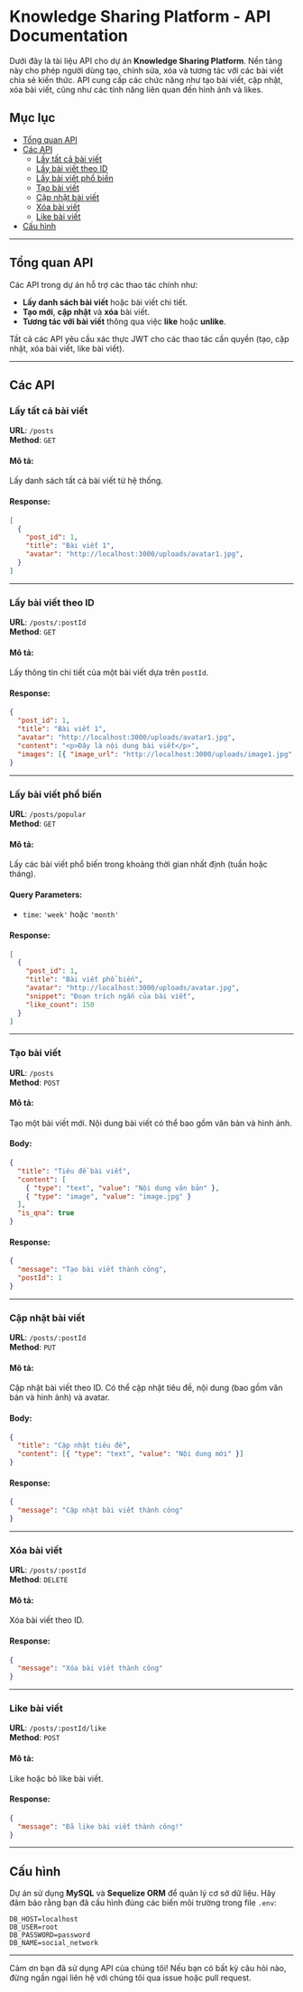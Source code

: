 # **Knowledge Sharing Platform - API Documentation**

Dưới đây là tài liệu API cho dự án **Knowledge Sharing Platform**. Nền tảng này cho phép người dùng tạo, chỉnh sửa, xóa và tương tác với các bài viết chia sẻ kiến thức. API cung cấp các chức năng như tạo bài viết, cập nhật, xóa bài viết, cũng như các tính năng liên quan đến hình ảnh và likes.

## **Mục lục**

- [Tổng quan API](#tổng-quan-api)
- [Các API](#các-api)
  - [Lấy tất cả bài viết](#lấy-tất-cả-bài-viết)
  - [Lấy bài viết theo ID](#lấy-bài-viết-theo-id)
  - [Lấy bài viết phổ biến](#lấy-bài-viết-phổ-biến)
  - [Tạo bài viết](#tạo-bài-viết)
  - [Cập nhật bài viết](#cập-nhật-bài-viết)
  - [Xóa bài viết](#xóa-bài-viết)
  - [Like bài viết](#like-bài-viết)
- [Cấu hình](#cấu-hình)

---

## **Tổng quan API**

Các API trong dự án hỗ trợ các thao tác chính như:

- **Lấy danh sách bài viết** hoặc bài viết chi tiết.
- **Tạo mới**, **cập nhật** và **xóa** bài viết.
- **Tương tác với bài viết** thông qua việc **like** hoặc **unlike**.

Tất cả các API yêu cầu xác thực JWT cho các thao tác cần quyền (tạo, cập nhật, xóa bài viết, like bài viết).

---

## **Các API**

### **Lấy tất cả bài viết**

**URL**: `/posts`  
**Method**: `GET`

#### Mô tả:

Lấy danh sách tất cả bài viết từ hệ thống.

#### Response:

```json
[
  {
    "post_id": 1,
    "title": "Bài viết 1",
    "avatar": "http://localhost:3000/uploads/avatar1.jpg",
  }
]
```

---

### **Lấy bài viết theo ID**

**URL**: `/posts/:postId`  
**Method**: `GET`

#### Mô tả:

Lấy thông tin chi tiết của một bài viết dựa trên `postId`.

#### Response:

```json
{
  "post_id": 1,
  "title": "Bài viết 1",
  "avatar": "http://localhost:3000/uploads/avatar1.jpg",
  "content": "<p>Đây là nội dung bài viết</p>",
  "images": [{ "image_url": "http://localhost:3000/uploads/image1.jpg" }]
}
```

---

### **Lấy bài viết phổ biến**

**URL**: `/posts/popular`  
**Method**: `GET`

#### Mô tả:

Lấy các bài viết phổ biến trong khoảng thời gian nhất định (tuần hoặc tháng).

#### Query Parameters:

- `time`: `'week'` hoặc `'month'`

#### Response:

```json
[
  {
    "post_id": 1,
    "title": "Bài viết phổ biến",
    "avatar": "http://localhost:3000/uploads/avatar.jpg",
    "snippet": "Đoạn trích ngắn của bài viết",
    "like_count": 150
  }
]
```

---

### **Tạo bài viết**

**URL**: `/posts`  
**Method**: `POST`

#### Mô tả:

Tạo một bài viết mới. Nội dung bài viết có thể bao gồm văn bản và hình ảnh.

#### Body:

```json
{
  "title": "Tiêu đề bài viết",
  "content": [
    { "type": "text", "value": "Nội dung văn bản" },
    { "type": "image", "value": "image.jpg" }
  ],
  "is_qna": true
}
```

#### Response:

```json
{
  "message": "Tạo bài viết thành công",
  "postId": 1
}
```

---

### **Cập nhật bài viết**

**URL**: `/posts/:postId`  
**Method**: `PUT`

#### Mô tả:

Cập nhật bài viết theo ID. Có thể cập nhật tiêu đề, nội dung (bao gồm văn bản và hình ảnh) và avatar.

#### Body:

```json
{
  "title": "Cập nhật tiêu đề",
  "content": [{ "type": "text", "value": "Nội dung mới" }]
}
```

#### Response:

```json
{
  "message": "Cập nhật bài viết thành công"
}
```

---

### **Xóa bài viết**

**URL**: `/posts/:postId`  
**Method**: `DELETE`

#### Mô tả:

Xóa bài viết theo ID.

#### Response:

```json
{
  "message": "Xóa bài viết thành công"
}
```

---

### **Like bài viết**

**URL**: `/posts/:postId/like`  
**Method**: `POST`

#### Mô tả:

Like hoặc bỏ like bài viết.

#### Response:

```json
{
  "message": "Đã like bài viết thành công!"
}
```

---

## **Cấu hình**

Dự án sử dụng **MySQL** và **Sequelize ORM** để quản lý cơ sở dữ liệu. Hãy đảm bảo rằng bạn đã cấu hình đúng các biến môi trường trong file `.env`:

```plaintext
DB_HOST=localhost
DB_USER=root
DB_PASSWORD=password
DB_NAME=social_network

```

---

Cảm ơn bạn đã sử dụng API của chúng tôi! Nếu bạn có bất kỳ câu hỏi nào, đừng ngần ngại liên hệ với chúng tôi qua issue hoặc pull request.
